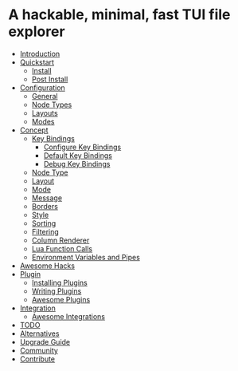 # A hackable, minimal, fast TUI file explorer

- [Introduction][1]
- [Quickstart][2]
  - [Install][3]
  - [Post Install][4]
- [Configuration][5]
  - [General][6]
  - [Node Types][10]
  - [Layouts][9]
  - [Modes][7]
- [Concept][32]
  - [Key Bindings][27]
    - [Configure Key Bindings][28]
    - [Default Key Bindings][14]
    - [Debug Key Bindings][29]
  - [Node Type][33]
  - [Layout][34]
  - [Mode][35]
  - [Message][8]
  - [Borders][31]
  - [Style][11]
  - [Sorting][12]
  - [Filtering][13]
  - [Column Renderer][26]
  - [Lua Function Calls][36]
  - [Environment Variables and Pipes][37]
- [Awesome Hacks][30]
- [Plugin][15]
  - [Installing Plugins][16]
  - [Writing Plugins][17]
  - [Awesome Plugins][18]
- [Integration][19]
  - [Awesome Integrations][20]
- [TODO][21]
- [Alternatives][22]
- [Upgrade Guide][23]
- [Community][24]
- [Contribute][25]

[1]: introduction.md
[2]: quickstart.md
[3]: install.md
[4]: post-install.md
[5]: configuration.md
[6]: general-config.md
[7]: modes.md
[8]: message.md
[9]: layouts.md
[10]: node_types.md
[11]: style.md
[12]: sorting.md
[13]: filtering.md
[14]: default-key-bindings.md
[15]: plugin.md
[16]: installing-plugins.md
[17]: writing-plugins.md
[18]: awesome-plugins.md
[19]: integration.md
[20]: awesome-integrations.md
[21]: todo.md
[22]: alternatives.md
[23]: upgrade-guide.md
[24]: community.md
[25]: contribute.md
[26]: column-renderer.md
[27]: key-bindings.md
[28]: configure-key-bindings.md
[29]: debug-key-bindings.md
[30]: awesome-hacks.md
[31]: borders.md
[32]: concept.md
[33]: node-type.md
[34]: layout.md
[35]: mode.md
[36]: lua-function-calls.md
[37]: environment-variables-and-pipes.md
